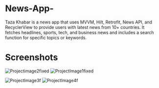 # News-App-
Taza Khabar is a news app that uses MVVM, Hilt, Retrofit, News API, and RecyclerView to provide users with latest news from 10+ countries. It fetches headlines, sports, tech, and business news and includes a search function for specific topics or keywords.

# Screenshots


![Projectimage2fixed](https://user-images.githubusercontent.com/99780212/223744574-c19061d4-1743-4792-9119-44dacfacedc7.jpg)    ![ProjectImage1fixed](https://user-images.githubusercontent.com/99780212/223744583-da1c7161-a9e2-4b85-b314-ea79e93cc635.jpg)

![ProjectImage3f](https://user-images.githubusercontent.com/99780212/223745129-bbd3ea2a-8f50-4aae-957b-b8521e616cc1.jpg)   ![ProjectImage4f](https://user-images.githubusercontent.com/99780212/223745155-61404979-d3db-49ff-beec-17f46edaab95.jpg)
